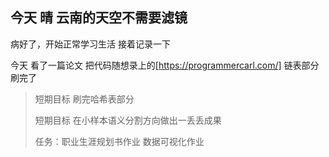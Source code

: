 ## 今天 晴 云南的天空不需要滤镜

病好了，开始正常学习生活 接着记录一下

今天 看了一篇论文 把代码随想录上的[https://programmercarl.com/]
链表部分刷完了

>短期目标 刷完哈希表部分 
>
>短期目标 在小样本语义分割方向做出一丢丢成果
>
>任务：职业生涯规划书作业 数据可视化作业 
